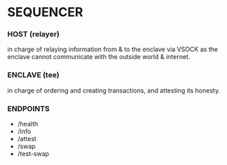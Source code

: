 # SEQUENCER

### HOST (relayer)
in charge of relaying information from & to the enclave via VSOCK as the enclave cannot communicate with the outside world & internet. 

### ENCLAVE (tee)
in charge of ordering and creating transactions, and attesting its honesty.

### ENDPOINTS
- /health
- /info
- /attest
- /swap
- /test-swap